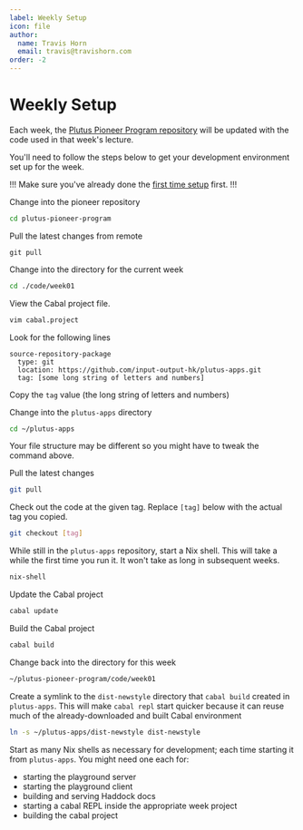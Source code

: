 ```yaml
---
label: Weekly Setup
icon: file
author:
  name: Travis Horn
  email: travis@travishorn.com
order: -2
---
```


# Weekly Setup

Each week, the [Plutus Pioneer Program
repository](https://github.com/input-output-hk/plutus-pioneer-program) will be
updated with the code used in that week's lecture.

You'll need to follow the steps below to get your development environment set up
for the week.

!!!
Make sure you've already done the [first time
setup](./first-time-setup.md) first.
!!!

Change into the pioneer repository

```bash
cd plutus-pioneer-program
```

Pull the latest changes from remote

```
git pull
```

Change into the directory for the current week

```bash
cd ./code/week01
```

View the Cabal project file.

```bash
vim cabal.project
```

Look for the following lines

```
source-repository-package
  type: git
  location: https://github.com/input-output-hk/plutus-apps.git
  tag: [some long string of letters and numbers]
```

Copy the `tag` value (the long string of letters and numbers)

Change into the `plutus-apps` directory

```bash
cd ~/plutus-apps
```

Your file structure may be different so you might have to tweak the command
above.

Pull the latest changes

```bash
git pull
```

Check out the code at the given tag. Replace `[tag]` below with the actual tag
you copied.

```bash
git checkout [tag]
```

While still in the `plutus-apps` repository, start a Nix shell. This will take a
while the first time you run it. It won't take as long in subsequent weeks.

```bash
nix-shell
```

Update the Cabal project

```bash
cabal update
```

Build the Cabal project

```bash
cabal build
```

Change back into the directory for this week

```bash
~/plutus-pioneer-program/code/week01
```

Create a symlink to the `dist-newstyle` directory that `cabal build` created in
`plutus-apps`. This will make `cabal repl` start quicker because it can reuse
much of the already-downloaded and built Cabal environment

```bash
ln -s ~/plutus-apps/dist-newstyle dist-newstyle
```

Start as many Nix shells as necessary for development; each time starting it
from `plutus-apps`. You might need one each for:

- starting the playground server
- starting the playground client
- building and serving Haddock docs
- starting a cabal REPL inside the appropriate week project
- building the cabal project
